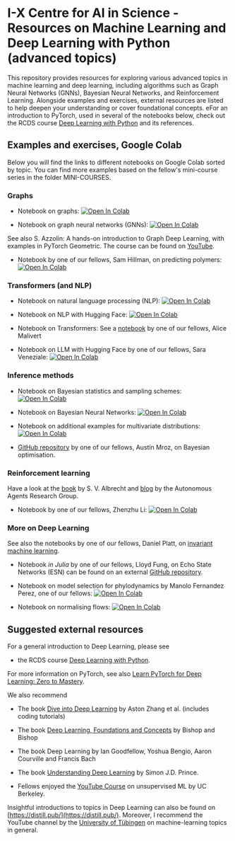 # I-X Centre for AI in Science - Resources on Machine Learning and Deep Learning with Python (advanced topics)

This repository provides resources for exploring various advanced topics in machine learning and deep learning, including algorithms such as Graph Neural Networks (GNNs), Bayesian Neural Networks, and Reinforcement Learning. Alongside examples and exercises, external resources are listed to help deepen your understanding or cover foundational concepts. eFor an introduction to PyTorch, used in several of the notebooks below, check out the RCDS course [Deep Learning with Python](https://github.com/ImperialCollegeLondon/RCDS-Deep-Learning-CNN) and its references.

## Examples and exercises, Google Colab

Below you will find the links to different notebooks on Google Colab sorted by topic. You can find more examples based on the fellow's mini-course series in the folder MINI-COURSES.

### Graphs

- Notebook on graphs: <a href="https://colab.research.google.com/drive/1zpEpvSOnt9poCdKRyw9X4wl4McDaVGjY?usp=sharing">
  <img src="https://colab.research.google.com/assets/colab-badge.svg" alt="Open In Colab"/>
</a>

- Notebook on graph neural networks (GNNs): <a href="https://colab.research.google.com/drive/1WsQRzTaUxV9jRhtmy7aVuLPlbyt8O0KZ?usp=sharing">
  <img src="https://colab.research.google.com/assets/colab-badge.svg" alt="Open In Colab"/>
</a>

See also S. Azzolin: A hands-on introduction to Graph Deep Learning, with examples in PyTorch Geometric. The course can be found on [YouTube](https://www.youtube.com/watch?v=D_QZy_s5HRI).

- Notebook by one of our fellows, Sam Hillman, on predicting polymers: <a href="https://colab.research.google.com/drive/1QZO_8FWa14oZzon8L9FcX5WJg8dhzIXZ">
  <img src="https://colab.research.google.com/assets/colab-badge.svg" alt="Open In Colab"/>
</a>

### Transformers (and NLP)

- Notebook on natural language processing (NLP): <a href="https://colab.research.google.com/drive/1eq4L-pu-33S9KBWksJOKJjHrDPNr9lD9?usp=sharing">
  <img src="https://colab.research.google.com/assets/colab-badge.svg" alt="Open In Colab"/>
</a>

- Notebook on NLP with Hugging Face: <a href="https://colab.research.google.com/drive/1tOjTf8C7cPMqHjNfxAmPBKE9rwhA3HWM">
  <img src="https://colab.research.google.com/assets/colab-badge.svg" alt="Open In Colab"/>
</a>

- Notebook on Transformers: See a <a href=https://github.com/alice-malivert/Tutorial_transformers/tree/main>notebook</a> by one of our fellows, Alice Malivert

- Notebook on LLM with Hugging Face by one of our fellows, Sara Veneziale: <a href="https://colab.research.google.com/drive/1neBWDAXIal_ZgR68uEjvvLqgZbE0UBX3?usp=sharing">
  <img src="https://colab.research.google.com/assets/colab-badge.svg" alt="Open In Colab"/>
</a>

### Inference methods

- Notebook on Bayesian statistics and sampling schemes: <a href="https://colab.research.google.com/drive/1uPuhOOrIAB8ZrotuTfnLjK2Lel9hX_db?usp=sharing">
  <img src="https://colab.research.google.com/assets/colab-badge.svg" alt="Open In Colab"/>
</a>

- Notebook on Bayesian Neural Networks: <a href="https://colab.research.google.com/drive/1ZInfxi9Oe9kSazrHCEd4ywMeS1D0vB5-?usp=sharing">
  <img src="https://colab.research.google.com/assets/colab-badge.svg" alt="Open In Colab"/>
</a>

- Notebook on additional examples for multivariate distributions: <a href="https://colab.research.google.com/drive/1JIlhfcQiXIQ50dgmebfwRmtKxhEWbSIH?usp=sharing">
  <img src="https://colab.research.google.com/assets/colab-badge.svg" alt="Open In Colab"/>
</a>

- [GitHub repository](https://github.com/austin-mroz/2024-BO-summer-school/blob/main/tutorial-notebooks/SargentBOSummerSchool_BayBE.ipynb) by one of our fellows, Austin Mroz, on Bayesian optimisation.  

### Reinforcement learning

Have a look at the [book](https://www.marl-book.com/) by S. V. Albrecht and [blog](https://agents.inf.ed.ac.uk/blog/) by the Autonomous Agents Research Group.

- Notebook by one of our fellows, Zhenzhu Li: <a href="https://colab.research.google.com/drive/1Susha8cbwh1Y7ahsa-tpq-3JS604pplF?usp=sharing#scrollTo=r6MNuoz4yiz3">
  <img src="https://colab.research.google.com/assets/colab-badge.svg" alt="Open In Colab"/>
</a>

### More on Deep Learning

See also the notebooks by one of our fellows, Daniel Platt, on [invariant machine learning](https://github.com/danielplatt/Invariant-ML-Intro?tab=readme-ov-file).

- Notebook _in Julia_ by one of our fellows, Lloyd Fung, on Echo State Networks (ESN) can be found on an external [GitHub repository](https://github.com/llfung/ESN-workshop).

- Notebook on model selection for phylodynamics by Manolo Fernandez Perez, one of our fellows: <a href="https://colab.research.google.com/drive/1FsDxRyA6WyrQ2BSlBnNp4XmUoKLegngH#scrollTo=UHJ4e3HKDpnr">
  <img src="https://colab.research.google.com/assets/colab-badge.svg" alt="Open In Colab"/>
</a>

- Notebook on normalising flows: <a href="https://colab.research.google.com/drive/1MbdlM27cR2Ov9lJhDXvtXllvwbmJriJ4?usp=sharing">
  <img src="https://colab.research.google.com/assets/colab-badge.svg" alt="Open In Colab"/>
</a>

## Suggested external resources

For a general introduction to Deep Learning, please see

- the RCDS course [Deep Learning with Python](https://github.com/ImperialCollegeLondon/RCDS-Deep-Learning-CNN).

For more information on PyTorch, see also [Learn PyTorch for Deep Learning: Zero to Mastery](https://www.learnpytorch.io/).

We also recommend

- The book [Dive into Deep Learning](https://d2l.ai/index.html) by Aston Zhang et al. (includes coding tutorials)

- The book [Deep Learning, Foundations and Concepts](https://link.springer.com/book/10.1007/978-3-031-45468-4) by Bishop and Bishop

- The book Deep Learning by Ian Goodfellow, Yoshua Bengio, Aaron Courville and Francis Bach

- The book [Understanding Deep Learning](https://udlbook.github.io/udlbook/) by Simon J.D. Prince.

- Fellows enjoyed the [YouTube Course](https://www.youtube.com/watch?v=tFR6Likf4VI&list=PLwRJQ4m4UJjPIvv4kgBkvu_uygrV3ut_U) on unsupervised ML by UC Berkeley.

Insightful introductions to topics in Deep Learning can also be found on [https://distill.pub/](https://distill.pub/). Moreover, I recommend the YouTube channel by the [University of Tübingen](https://www.youtube.com/@TubingenML) on machine-learning topics in general.
